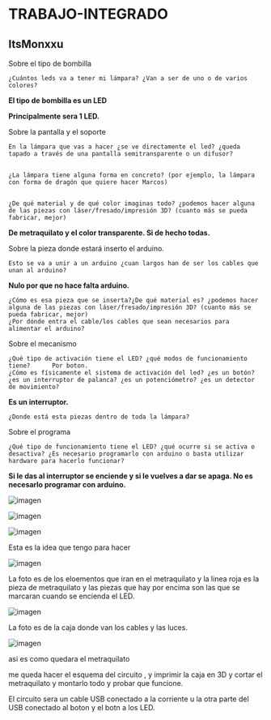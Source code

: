# TRABAJO-INTEGRADO
## ItsMonxxu


Sobre el tipo de bombilla

    ¿Cuántos leds va a tener mi lámpara? ¿Van a ser de uno o de varios colores?
    
   **El tipo de bombilla es un LED**
    
   **Principalmente sera 1 LED.**
    

Sobre la pantalla y el soporte

    En la lámpara que vas a hacer ¿se ve directamente el led? ¿queda tapado a través de una pantalla semitransparente o un difusor?
    
    
    ¿La lámpara tiene alguna forma en concreto? (por ejemplo, la lámpara con forma de dragón que quiere hacer Marcos)
    
    
    ¿De qué material y de qué color imaginas todo? ¿podemos hacer alguna de las piezas con láser/fresado/impresión 3D? (cuanto más se pueda fabricar, mejor)
    
   **De metraquilato y el color transparente. Si de hecho todas.**
   

Sobre la pieza donde estará inserto el arduino.

    Esto se va a unir a un arduino ¿cuan largos han de ser los cables que unan al arduino?   
    
   **Nulo por que no hace falta arduino.**
    
    ¿Cómo es esa pieza que se inserta?¿De qué material es? ¿podemos hacer alguna de las piezas con láser/fresado/impresión 3D? (cuanto más se pueda fabricar, mejor)
    ¿Por dónde entra el cable/los cables que sean necesarios para alimentar el arduino?

Sobre el mecanismo

    ¿Qué tipo de activación tiene el LED? ¿qué modos de funcionamiento tiene?      Por boton.
    ¿Cómo es físicamente el sistema de activación del led? ¿es un botón? ¿es un interruptor de palanca? ¿es un potenciómetro? ¿es un detector de movimiento?          
  
  **Es un  interruptor.**
    
    ¿Donde está esta piezas dentro de toda la lámpara?

Sobre el programa

    ¿Qué tipo de funcionamiento tiene el LED? ¿qué ocurre si se activa o desactiva? ¿Es necesario programarlo con arduino o basta utilizar hardware para hacerlo funcionar?
   
   **Si le das al interruptor se enciende y si le vuelves a dar se apaga. No es necesarlo programar con arduino.**
   
   ![imagen](https://user-images.githubusercontent.com/78345639/116237758-ebd16600-a760-11eb-9c64-ff439ffb714e.png)

   ![imagen](https://user-images.githubusercontent.com/78345639/116237890-099ecb00-a761-11eb-96f2-8df59f18a7d2.png)
   
   ![imagen](https://user-images.githubusercontent.com/78345639/116238238-68644480-a761-11eb-9eaa-dddc651f2877.png)
   
   Esta es la idea que tengo para hacer

![imagen](https://user-images.githubusercontent.com/78345639/116392974-62359d00-a821-11eb-8ee6-ae67ac29ad02.png)

La foto es de los eloementos que iran en el metraquilato y la linea roja es la pieza de metraquilato y las piezas que hay por encima son las que se marcaran cuando se encienda el LED.

![imagen](https://user-images.githubusercontent.com/78345639/116525492-dc752880-a8d8-11eb-954d-39ff0e9d305a.png)

La foto es de la caja donde van los cables y las luces.

![imagen](https://user-images.githubusercontent.com/78345639/116533301-822c9580-a8e1-11eb-8b8b-69435639d6f5.png)

asi es como quedara el metraquilato

me queda hacer el esquema del circuito , y imprimir la caja en 3D y cortar el metraquilato y montarlo todo y probar que funcione.

El circuito sera un cable USB conectado a la corriente u la otra parte del USB conectado al boton y el botn a los LED. 
